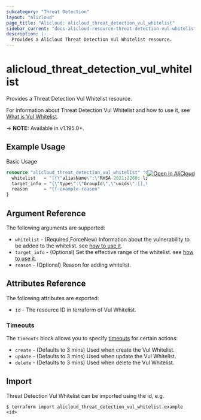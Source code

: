```yaml
---
subcategory: "Threat Detection"
layout: "alicloud"
page_title: "Alicloud: alicloud_threat_detection_vul_whitelist"
sidebar_current: "docs-alicloud-resource-threat-detection-vul-whitelist"
description: |-
  Provides a Alicloud Threat Detection Vul Whitelist resource.
---
```


# alicloud_threat_detection_vul_whitelist

Provides a Threat Detection Vul Whitelist resource.

For information about Threat Detection Vul Whitelist and how to use it, see [What is Vul Whitelist](https://www.alibabacloud.com/help/en/security-center/developer-reference/api-sas-2018-12-03-modifycreatevulwhitelist).

-> **NOTE:** Available in v1.195.0+.

## Example Usage
<div class="oics-button" style="float: right;margin: 0 0 -40px 0;">
  <a href="https://api.aliyun.com/api-tools/terraform?resource=alicloud_threat_detection_vul_whitelist&exampleId=227991f1-987d-57e3-0c07-4a0a39d3ec68d6674627&activeTab=example&spm=docs.r.threat_detection_vul_whitelist.0.227991f198" target="_blank">
    <img alt="Open in AliCloud" src="https://img.alicdn.com/imgextra/i1/O1CN01hjjqXv1uYUlY56FyX_!!6000000006049-55-tps-254-36.svg" style="max-height: 44px; margin: 32px auto; max-width: 100%;">
  </a>
</div>

Basic Usage

```terraform
resource "alicloud_threat_detection_vul_whitelist" "default" {
  whitelist   = "[{\"aliasName\":\"RHSA-2021:2260: libwebp 安全更新\",\"name\":\"RHSA-2021:2260: libwebp 安全更新\",\"type\":\"cve\"}]"
  target_info = "{\"type\":\"GroupId\",\"uuids\":[],\"groupIds\":[10782678]}"
  reason      = "tf-example-reason"
}
```

## Argument Reference

The following arguments are supported:

* `whitelist` - (Required,ForceNew) Information about the vulnerability to be added to the whitelist. see [how to use it](https://www.alibabacloud.com/help/en/security-center/developer-reference/api-sas-2018-12-03-modifycreatevulwhitelist).
* `target_info` - (Optional) Set the effective range of the whitelist. see [how to use it](https://www.alibabacloud.com/help/en/security-center/developer-reference/api-sas-2018-12-03-modifycreatevulwhitelist).
* `reason` - (Optional) Reason for adding whitelist.

## Attributes Reference

The following attributes are exported:

* `id` - The resource ID in terraform of Vul Whitelist.

### Timeouts

The `timeouts` block allows you to specify [timeouts](https://www.terraform.io/docs/configuration-0-11/resources.html#timeouts) for certain actions:
* `create` - (Defaults to 3 mins) Used when create the Vul Whitelist.
* `update` - (Defaults to 3 mins) Used when update the Vul Whitelist.
* `delete` - (Defaults to 3 mins) Used when delete the Vul Whitelist.

## Import

Threat Detection Vul Whitelist can be imported using the id, e.g.

```shell
$ terraform import alicloud_threat_detection_vul_whitelist.example <id>
```
